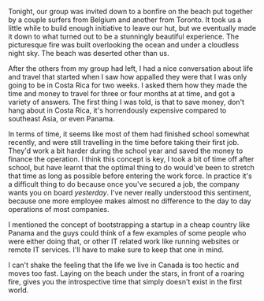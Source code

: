 Tonight, our group was invited down to a bonfire on the beach put together by a couple surfers from Belgium and another from Toronto. It took us a little while to build enough initiative to leave our hut, but we eventually made it down to what turned out to be a stunningly beautiful experience. The picturesque fire was built overlooking the ocean and under a cloudless night sky. The beach was deserted other than us.

After the others from my group had left, I had a nice conversation about life and travel that started when I saw how appalled they were that I was only going to be in Costa Rica for two weeks. I asked them how they made the time and money to travel for three or four months at at time, and got a variety of answers. The first thing I was told, is that to save money, don't hang about in Costa Rica, it's horrendously expensive compared to southeast Asia, or even Panama.

In terms of time, it seems like most of them had finished school somewhat recently, and were still travelling in the time before taking their first job. They'd work a bit harder during the school year and saved the money to finance the operation. I think this concept is key, I took a bit of time off after school, but have learnt that the optimal thing to do would've been to stretch that time as long as possible before entering the work force. In practice it's a difficult thing to do because once you've secured a job, the company wants you on board _yesterday_. I've never really understood this sentiment, because one more employee makes almost no difference to the day to day operations of most companies.

I mentioned the concept of bootstrapping a startup in a cheap country like Panama and the guys could think of a few examples of some people who were either doing that, or other IT related work like running websites or remote IT services. I'll have to make sure to keep that one in mind.

I can't shake the feeling that the life we live in Canada is too hectic and moves too fast. Laying on the beach under the stars, in front of a roaring fire, gives you the introspective time that simply doesn't exist in the first world.

